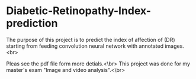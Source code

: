 # Diabetic-Retinopathy-Index-prediction
The purpose of this project is to predict the index of affection of (DR) starting from feeding convolution neural network with annotated images.<br\>

Pleas see the pdf file form more detials.<\br>
This project was done for my master's exam "Image and video analysis".<\br>
